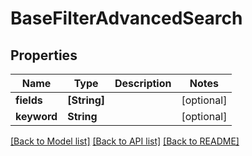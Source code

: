 # BaseFilterAdvancedSearch

## Properties
Name | Type | Description | Notes
------------ | ------------- | ------------- | -------------
**fields** | **[String]** |  | [optional] 
**keyword** | **String** |  | [optional] 

[[Back to Model list]](../README.md#documentation-for-models) [[Back to API list]](../README.md#documentation-for-api-endpoints) [[Back to README]](../README.md)


